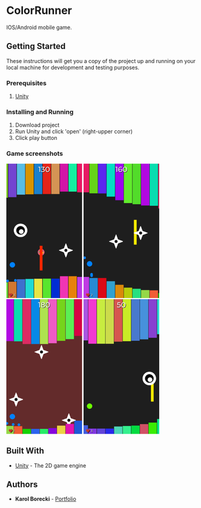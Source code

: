 # ColorRunner

IOS/Android mobile game.

## Getting Started

These instructions will get you a copy of the project up and running on your local machine for development and testing purposes. 

### Prerequisites

1. [Unity](https://unity3d.com/get-unity/download) 

### Installing and Running

1. Download project
2. Run Unity and click 'open' (right-upper corner)
3. Click play button

### Game screenshots
<img src="https://github.com/KarolBorecki/ColorRunner/blob/master/screenshots/Colorrunner20.png" width=200px> <img src="https://github.com/KarolBorecki/ColorRunner/blob/master/screenshots/Colorrunner22.png" width=200px> <img src="https://github.com/KarolBorecki/ColorRunner/blob/master/screenshots/Colorrunner24.png" width=200px> <img src="https://github.com/KarolBorecki/ColorRunner/blob/master/screenshots/Colorrunner31.png" width=200px>
## Built With

* [Unity](https://unity3d.com/) - The 2D game engine

## Authors

* **Karol Borecki** - [Portfolio](https://borecki.000webhostapp.com/)
